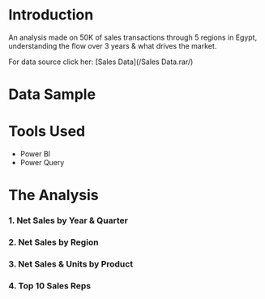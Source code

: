 # Introduction
  An analysis made on 50K of sales transactions through 5 regions in Egypt, understanding the flow over 3 years & what drives the market.
  
  For data source click her: [Sales Data](/Sales Data.rar/)

# Data Sample
  

# Tools Used
  * Power BI
  * Power Query

# The Analysis

  ### 1. Net Sales by Year & Quarter
  ### 2. Net Sales by Region
  ### 3. Net Sales & Units by Product
  ### 4. Top 10 Sales Reps
